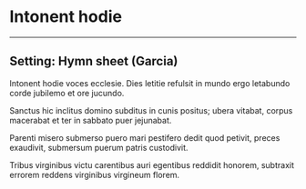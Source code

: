 # Intonent hodie

***

## Setting: Hymn sheet (Garcia)

Intonent hodie voces ecclesie.
Dies letitie
refulsit in mundo ergo letabundo
corde jubilemo et ore jucundo.

Sanctus hic inclitus domino subditus
in cunis positus;
ubera vitabat, corpus macerabat
et ter in sabbato puer jejunabat.

Parenti misero submerso puero
mari pestifero
dedit quod petivit, preces exaudivit,
submersum puerum patris custodivit.

Tribus virginibus victu carentibus
auri egentibus
reddidit honorem, subtraxit errorem
reddens virginibus virgineum florem.
